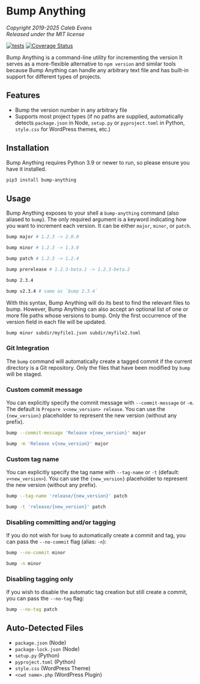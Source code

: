 # Bump Anything

*Copyright 2019-2025 Caleb Evans*  
*Released under the MIT license*

[![tests](https://github.com/caleb531/bump-anything/actions/workflows/tests.yml/badge.svg)](https://github.com/caleb531/bump-anything/actions/workflows/tests.yml)
[![Coverage Status](https://coveralls.io/repos/caleb531/bump-anything/badge.svg?branch=main)](https://coveralls.io/r/caleb531/bump-anything?branch=main)

Bump Anything is a command-line utility for incrementing the version  It serves
as a more-flexible alternative to `npm version` and similar tools because
Bump Anything can handle any arbitrary text file and has built-in support for
different types of projects.

## Features

- Bump the version number in any arbitrary file
- Supports most project types (if no paths are supplied, automatically detects
  `package.json` in Node, `setup.py` or `pyproject.toml` in Python, `style.css`
  for WordPress themes, etc.)

## Installation

Bump Anything requires Python 3.9 or newer to run, so please ensure you have it
installed.

```sh
pip3 install bump-anything
```

## Usage

Bump Anything exposes to your shell a `bump-anything` command (also aliased to
`bump`). The only required argument is a keyword indicating how you want to
increment each version. It can be either `major`, `minor`, or `patch`.


```sh
bump major # 1.2.3 -> 2.0.0
```

```sh
bump minor # 1.2.3 -> 1.3.0
```

```sh
bump patch # 1.2.3 -> 1.2.4
```

```sh
bump prerelease # 1.2.3-beta.1 -> 1.2.3-beta.2
```

```sh
bump 2.3.4
```

```sh
bump v2.3.4 # same as `bump 2.3.4`
```

With this syntax, Bump Anything will do its best to find the relevant files to
bump. However, Bump Anything can also accept an optional list of one or more
file paths whose versions to bump. Only the first occurrence of the version
field in each file will be updated.

```sh
bump minor subdir/myfile1.json subdir/myfile2.toml
```

### Git Integration

The `bump` command will automatically create a tagged commit if the current
directory is a Git repository. Only the files that have been modified by `bump`
will be staged.

### Custom commit message

You can explicitly specify the commit message with `--commit-message` or `-m`.
The default is `Prepare v<new_version> release`. You can use the `{new_version}`
placeholder to represent the new version (without any prefix).

```sh
bump --commit-message 'Release v{new_version}' major
```

```sh
bump -m 'Release v{new_version}' major
```

### Custom tag name

You can explicitly specify the tag name with `--tag-name` or `-t` (default:
`v<new_version>`). You can use the `{new_version}` placeholder to represent the
new version (without any prefix).

```sh
bump --tag-name 'release/{new_version}' patch
```

```sh
bump -t 'release/{new_version}' patch
```

### Disabling committing and/or tagging

If you do not wish for `bump` to automatically create a commit and tag, you can
pass the `--no-commit` flag (alias: `-n`):

```sh
bump --no-commit minor
```

```sh
bump -n minor
```

### Disabling tagging only

If you wish to disable the automatic tag creation but still create a commit, you
can pass the `--no-tag` flag:

```sh
bump --no-tag patch
```

## Auto-Detected Files

- `package.json` (Node)
- `package-lock.json` (Node)
- `setup.py` (Python)
- `pyproject.toml` (Python)
- `style.css` (WordPress Theme)
- `<cwd name>.php` (WordPress Plugin)
